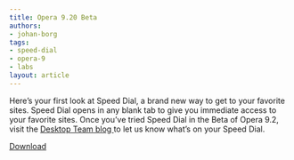 ```yaml
---
title: Opera 9.20 Beta
authors:
- johan-borg
tags:
- speed-dial
- opera-9
- labs
layout: article
---
```


Here’s your first look at Speed Dial, a brand new way to get to your favorite sites. Speed Dial opens in any blank tab to give you immediate access to your favorite sites. Once you’ve tried Speed Dial in the Beta of Opera 9.2, visit the [ Desktop Team blog ][1] to let us know what’s on your Speed Dial.

[1]: http://my.opera.com/desktopteam/blog/

[Download][2]

[2]: http://www.opera.com/download/